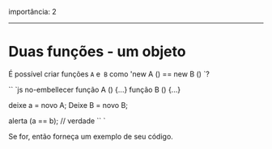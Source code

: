 importância: 2

---

# Duas funções - um objeto

É possível criar funções `A` e` B` como 'new A () == new B () `?

`` `js no-embellecer
função A () {...}
função B () {...}

deixe a = novo A;
Deixe B = novo B;

alerta (a == b); // verdade
`` `

Se for, então forneça um exemplo de seu código.
